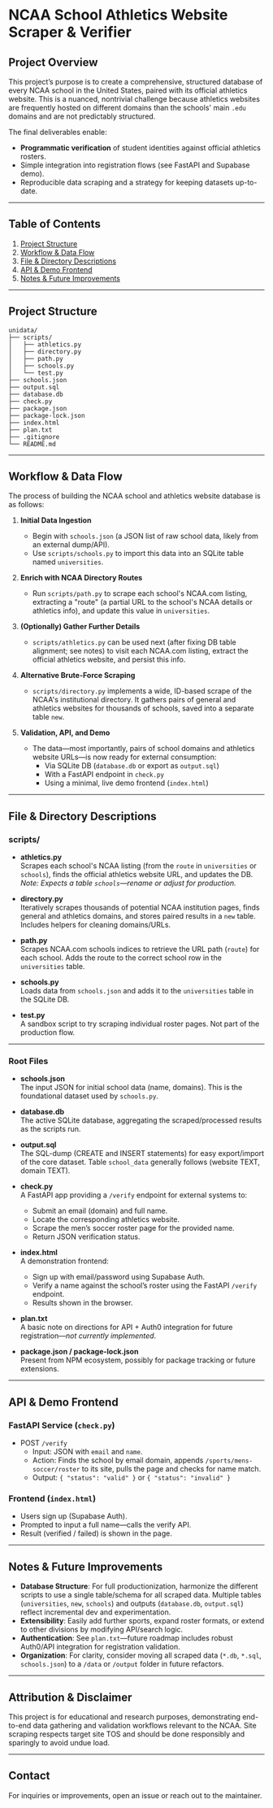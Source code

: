 # NCAA School Athletics Website Scraper & Verifier

## Project Overview

This project’s purpose is to create a comprehensive, structured database of every NCAA school in the United States, paired with its official athletics website. This is a nuanced, nontrivial challenge because athletics websites are frequently hosted on different domains than the schools' main `.edu` domains and are not predictably structured.

The final deliverables enable:
- **Programmatic verification** of student identities against official athletics rosters.
- Simple integration into registration flows (see FastAPI and Supabase demo).
- Reproducible data scraping and a strategy for keeping datasets up-to-date.

---

## Table of Contents

1. [Project Structure](#project-structure)
2. [Workflow & Data Flow](#workflow--data-flow)
3. [File & Directory Descriptions](#file--directory-descriptions)
4. [API & Demo Frontend](#api--demo-frontend)
5. [Notes & Future Improvements](#notes--future-improvements)

---

## Project Structure

```
unidata/
├── scripts/
│   ├── athletics.py
│   ├── directory.py
│   ├── path.py
│   ├── schools.py
│   └── test.py
├── schools.json
├── output.sql
├── database.db
├── check.py
├── package.json
├── package-lock.json
├── index.html
├── plan.txt
├── .gitignore
└── README.md
```

---

## Workflow & Data Flow

The process of building the NCAA school and athletics website database is as follows:

1. **Initial Data Ingestion**
   - Begin with `schools.json` (a JSON list of raw school data, likely from an external dump/API).
   - Use `scripts/schools.py` to import this data into an SQLite table named `universities`.

2. **Enrich with NCAA Directory Routes**
   - Run `scripts/path.py` to scrape each school's NCAA.com listing, extracting a "route" (a partial URL to the school's NCAA details or athletics info), and update this value in `universities`.

3. **(Optionally) Gather Further Details**
   - `scripts/athletics.py` can be used next (after fixing DB table alignment; see notes) to visit each NCAA.com listing, extract the official athletics website, and persist this info.

4. **Alternative Brute-Force Scraping**
   - `scripts/directory.py` implements a wide, ID-based scrape of the NCAA's institutional directory. It gathers pairs of general and athletics websites for thousands of schools, saved into a separate table `new`.

5. **Validation, API, and Demo**
   - The data—most importantly, pairs of school domains and athletics website URLs—is now ready for external consumption:
     - Via SQLite DB (`database.db` or export as `output.sql`)
     - With a FastAPI endpoint in `check.py`
     - Using a minimal, live demo frontend (`index.html`)

---

## File & Directory Descriptions

### scripts/
- **athletics.py**  
  Scrapes each school's NCAA listing (from the `route` in `universities` or `schools`), finds the official athletics website URL, and updates the DB. _Note: Expects a table `schools`—rename or adjust for production._
  
- **directory.py**  
  Iteratively scrapes thousands of potential NCAA institution pages, finds general and athletics domains, and stores paired results in a `new` table. Includes helpers for cleaning domains/URLs.

- **path.py**  
  Scrapes NCAA.com schools indices to retrieve the URL path (`route`) for each school. Adds the route to the correct school row in the `universities` table.

- **schools.py**  
  Loads data from `schools.json` and adds it to the `universities` table in the SQLite DB.

- **test.py**  
  A sandbox script to try scraping individual roster pages. Not part of the production flow.

---

### Root Files

- **schools.json**  
  The input JSON for initial school data (name, domains). This is the foundational dataset used by `schools.py`.

- **database.db**  
  The active SQLite database, aggregating the scraped/processed results as the scripts run.

- **output.sql**  
  The SQL-dump (CREATE and INSERT statements) for easy export/import of the core dataset. Table `school_data` generally follows (website TEXT, domain TEXT).

- **check.py**  
  A FastAPI app providing a `/verify` endpoint for external systems to:
    - Submit an email (domain) and full name.
    - Locate the corresponding athletics website.
    - Scrape the men’s soccer roster page for the provided name.
    - Return JSON verification status.

- **index.html**  
  A demonstration frontend:
    - Sign up with email/password using Supabase Auth.
    - Verify a name against the school’s roster using the FastAPI `/verify` endpoint.
    - Results shown in the browser.

- **plan.txt**  
  A basic note on directions for API + Auth0 integration for future registration—_not currently implemented_.

- **package.json / package-lock.json**  
  Present from NPM ecosystem, possibly for package tracking or future extensions.

---

## API & Demo Frontend

### FastAPI Service (`check.py`)
- POST `/verify`
  - Input: JSON with `email` and `name`.
  - Action: Finds the school by email domain, appends `/sports/mens-soccer/roster` to its site, pulls the page and checks for name match.
  - Output: `{ "status": "valid" }` or `{ "status": "invalid" }`

### Frontend (`index.html`)
- Users sign up (Supabase Auth).
- Prompted to input a full name—calls the verify API.
- Result (verified / failed) is shown in the page.

---

## Notes & Future Improvements

- **Database Structure**: For full productionization, harmonize the different scripts to use a single table/schema for all scraped data. Multiple tables (`universities`, `new`, `schools`) and outputs (`database.db`, `output.sql`) reflect incremental dev and experimentation.
- **Extensibility**: Easily add further sports, expand roster formats, or extend to other divisions by modifying API/search logic.
- **Authentication**: See `plan.txt`—future roadmap includes robust Auth0/API integration for registration validation.
- **Organization**: For clarity, consider moving all scraped data (`*.db`, `*.sql`, `schools.json`) to a `/data` or `/output` folder in future refactors.

---

## Attribution & Disclaimer

This project is for educational and research purposes, demonstrating end-to-end data gathering and validation workflows relevant to the NCAA. Site scraping respects target site TOS and should be done responsibly and sparingly to avoid undue load.

---

## Contact

For inquiries or improvements, open an issue or reach out to the maintainer.